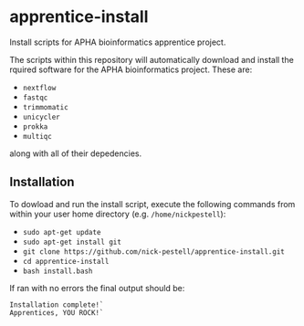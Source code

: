 # apprentice-install

Install scripts for APHA bioinformatics apprentice project.

The scripts within this repository will automatically download and install the rquired software for
the APHA bioinformatics project. These are:

- `nextflow`
- `fastqc`
- `trimmomatic`
- `unicycler`
- `prokka`
- `multiqc`

along with all of their depedencies.

## Installation

To dowload and run the install script, execute the following commands from within your user home
directory (e.g. `/home/nickpestell`):

- `sudo apt-get update`
- `sudo apt-get install git`
- `git clone https://github.com/nick-pestell/apprentice-install.git`
- `cd apprentice-install`
- `bash install.bash`

If ran with no errors the final output should be:

```
Installation complete!`
Apprentices, YOU ROCK!`
```
